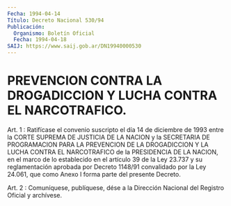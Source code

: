 ```yaml
---
Fecha: 1994-04-14
Título: Decreto Nacional 530/94
Publicación:
  Organismo: Boletín Oficial
  Fecha: 1994-04-18
SAIJ: https://www.saij.gob.ar/DN19940000530
---
```

# PREVENCION CONTRA LA DROGADICCION Y LUCHA CONTRA EL NARCOTRAFICO.

<a id="1"></a>
Art.  1  :  Ratifícase  el  convenio  suscripto  el  día 14 de diciembre  de 1993 entre la CORTE SUPREMA DE JUSTICIA DE LA  NACION y  la  SECRETARIA    DE  PROGRAMACION  PARA  LA  PREVENCION  DE  LA DROGADICCION Y LA LUCHA  CONTRA  EL  NARCOTRAFICO de la PRESIDENCIA DE LA NACION, en el marco de lo establecido  en  el  artículo 39 de la  Ley  23.737  y  su reglamentación aprobada por Decreto  1148/91 convalidado por la Ley  24.061,  que  como  Anexo I forma parte del presente Decreto.

<a id="2"></a>
Art. 2 : Comuníquese, publíquese, dése a la Dirección Nacional del Registro Oficial y archívese.